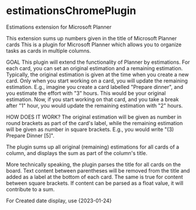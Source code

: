 # estimationsChromePlugin
Estimations extension for Microsoft Planner

This extension sums up numbers given in the title of Microsoft Planner cards
This is a plugin for Microsoft Planner which allows you to organize tasks as cards in multiple columns.

GOAL
This plugin will extend the functionality of Planner by estimations. For each card, you can set an original estimation and a remaining estimation. Typically, the original estimation is given at the time when you create a new card. Only when you start working on a card, you will update the remaining estimation. E.g., imagine you create a card labelled "Prepare dinner", and you estimate the effort with "3" hours. This would be your original estimation. Now, if you start working on that card, and you take a break after "1" hour, you would update the remaining estimation with "2" hours.

HOW DOES IT WORK?
The original estimation will be given as number in round brackets as part of the card's label, while the remaining estimation will be given as number in square brackets. E.g., you would write "(3) Prepare Dinner [5]".

The plugin sums up all original (remaining) estimations for all cards of a column, and displays the sum as part of the column's title.

More technically speaking, the plugin parses the title for all cards on the board. Text content between parentheses will be removed from the title and added as a label at the bottom of each card. The same is true for content between square brackets. If content can be parsed as a float value, it will contribute to a sum.

For Created date display, use {2023-01-24}
